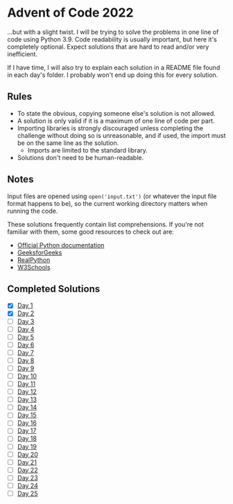 # Advent of Code 2022

...but with a slight twist. I will be trying to solve the problems in one line of code using Python 3.9. Code readability is usually important, but here it's completely optional. Expect solutions that are hard to read and/or very inefficient.

If I have time, I will also try to explain each solution in a README file found in each day's folder. I probably won't end up doing this for every solution.

## Rules

- To state the obvious, copying someone else's solution is not allowed.
- A solution is only valid if it is a maximum of one line of code per part.
- Importing libraries is strongly discouraged unless completing the challenge without doing so is unreasonable, and if used, the import must be on the same line as the solution.
  - Imports are limited to the standard library.
- Solutions don't need to be human-readable.

## Notes

Input files are opened using `open('input.txt')` (or whatever the input file format happens to be), so the current working directory matters when running the code.

These solutions frequently contain list comprehensions. If you're not familiar with them, some good resources to check out are:
- [Official Python documentation](https://docs.python.org/3/tutorial/datastructures.html#list-comprehensions)
- [GeeksforGeeks](https://www.geeksforgeeks.org/python-list-comprehension/)
- [RealPython](https://realpython.com/list-comprehension-python/)
- [W3Schools](https://www.w3schools.com/python/python_lists_comprehension.asp)

## Completed Solutions

- [x] [Day 1](day-1)
- [x] [Day 2](day-2)
- [ ] [Day 3](day-3)
- [ ] [Day 4](day-4)
- [ ] [Day 5](day-5)
- [ ] [Day 6](day-6)
- [ ] [Day 7](day-7)
- [ ] [Day 8](day-8)
- [ ] [Day 9](day-9)
- [ ] [Day 10](day-10)
- [ ] [Day 11](day-11)
- [ ] [Day 12](day-12)
- [ ] [Day 13](day-13)
- [ ] [Day 14](day-14)
- [ ] [Day 15](day-15)
- [ ] [Day 16](day-16)
- [ ] [Day 17](day-17)
- [ ] [Day 18](day-18)
- [ ] [Day 19](day-19)
- [ ] [Day 20](day-20)
- [ ] [Day 21](day-21)
- [ ] [Day 22](day-22)
- [ ] [Day 23](day-23)
- [ ] [Day 24](day-24)
- [ ] [Day 25](day-25)